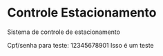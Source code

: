 # Controle Estacionamento
Sistema de controle de estacionamento

Cpf/senha para teste: 12345678901
Isso é um teste
